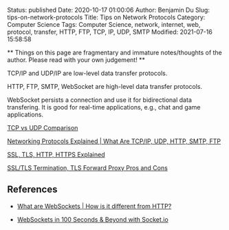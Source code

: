 Status: published
Date: 2020-10-17 01:00:06
Author: Benjamin Du
Slug: tips-on-network-protocols
Title: Tips on Network Protocols
Category: Computer Science
Tags: Computer Science, network, internet, web, protocol, transfer, HTTP, FTP, TCP, IP, UDP, SMTP
Modified: 2021-07-16 15:58:58

**
Things on this page are fragmentary and immature notes/thoughts of the author.
Please read with your own judgement!
**


TCP/IP and UDP/IP are low-level data transfer protocols. 

HTTP, FTP, SMTP, WebSocket are high-level data transfer protocols.


WebSocket persists a connection and use it for bidirectional data transfering.
It is good for real-time applications, e.g., chat and game applications.


[TCP vs UDP Comparison](https://www.youtube.com/watch?v=uwoD5YsGACg)

[Networking Protocols Explained | What Are TCP/IP, UDP, HTTP, SMTP, FTP](https://www.youtube.com/watch?v=g_kNTa9y6Is)

[SSL, TLS, HTTP, HTTPS Explained](https://www.youtube.com/watch?v=hExRDVZHhig)

[SSL/TLS Termination, TLS Forward Proxy Pros and Cons](https://www.youtube.com/watch?v=H0bkLsUe3no)

## References

- [What are WebSockets | How is it different from HTTP?](https://www.youtube.com/watch?v=i5OVcTdt_OU)

- [WebSockets in 100 Seconds & Beyond with Socket.io](https://www.youtube.com/watch?v=1BfCnjr_Vjg)
